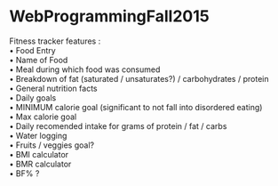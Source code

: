 # WebProgrammingFall2015

Fitness tracker features :<br />
• Food Entry<br />
    • Name of Food<br />
    • Meal during which food was consumed<br />
    • Breakdown of fat (saturated / unsaturates?) / carbohydrates / protein<br />
    • General nutrition facts<br />
• Daily goals<br />
    • MINIMUM calorie goal (significant to not fall into disordered eating)<br />
    • Max calorie goal<br />
    • Daily recomended intake for grams of protein / fat / carbs<br />
• Water logging<br />
• Fruits / veggies goal?<br />
• BMI calculator<br />
• BMR calculator<br />
• BF% ?
